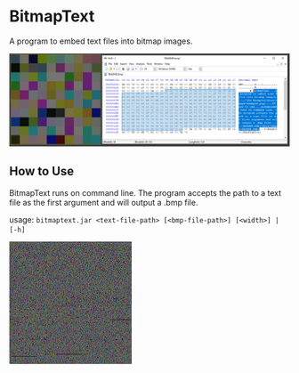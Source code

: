 # BitmapText

A program to embed text files into bitmap images.

![An Example](docs/image/example.png)

## How to Use

BitmapText runs on command line. The program accepts the path to a text file as the first argument and will output a .bmp file.

usage: `bitmaptext.jar <text-file-path> [<bmp-file-path>] [<width>] | [-h]`

![alice.bmp](docs/image/alice.bmp)
